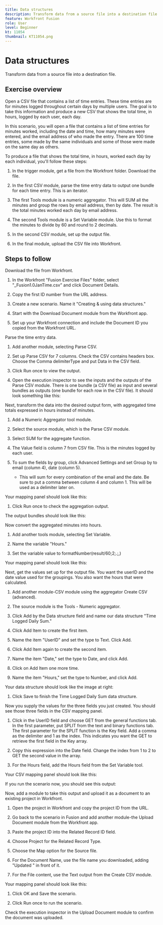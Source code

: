 ```yaml
---
title: Data structures
description: Transform data from a source file into a destination file. (Should be between 60 and 160 characters, but is 58 characters)
feature: Workfront Fusion
role: User
level: Beginner
kt: 11054
thumbnail: KT11054.png
---
```


# Data structures

Transform data from a source file into a destination file.

## Exercise overview

Open a CSV file that contains a list of time entries. These time entries are for minutes logged throughout certain days by multiple users. The goal is to take this information and produce a new CSV that shows the total time, in hours, logged by each user, each day.

In this scenario, you will open a file that contains a list of time entries for minutes worked, including the date and time, how many minutes were entered, and the email address of who made the entry. There are 100 time entries, some made by the same individuals and some of those were made on the same day as others.

To produce a file that shows the total time, in hours, worked each day by each individual, you'll follow these steps:

1. In the trigger module, get a file from the Workfront folder. Download the file.

1. In the first CSV module, parse the time entry data to output one bundle for each time entry. This is an iterator.

1. The first Tools module is a numeric aggregator. This will SUM all the minutes and group the rows by email address, then by date. The result is the total minutes worked each day by email address.

1. The second Tools module is a Set Variable module. Use this to format the minutes to divide by 60 and round to 2 decimals.

1. In the second CSV module, set up the output file.

1. In the final module, upload the CSV file into Workfront.

## Steps to follow

Download the file from Workfront.

1. In the Workfront "Fusion Exercise Files" folder, select "_Fusion1.0JanTime.csv" and click Document Details.

1. Copy the first ID number from the URL address.

1. Create a new scenario. Name it "Creating & using data structures."

1. Start with the Download Document module from the Workfront app.

1. Set up your Workfront connection and include the Document ID you copied from the Workfront URL.

Parse the time entry data.

1. Add another module, selecting Parse CSV.

1. Set up Parse CSV for 7 columns. Check the CSV contains headers box. Choose the Comma delimiterType and put Data in the CSV field.

1. Click Run once to view the output.

1. Open the execution inspector to see the inputs and the outputs of the Parse CSV module. There is one bundle (a CSV file) as input and several bundles as outputs (one bundle for each row in the CSV file). It should look something like this:

Next, transform the data into the desired output form, with aggregated time totals expressed in hours instead of minutes.

1. Add a Numeric Aggregator tool module.

1. Select the source module, which is the Parse CSV module.

1. Select SUM for the aggregate function.

1. The Value field is column 7 from CSV file. This is the minutes logged by each user.

1. To sum the fields by group, click Advanced Settings and set Group by to email (column 4), date (column 5).

   + This will sum for every combination of the email and the date. Be sure to put a comma between column 4 and column 1. This will be used as a delimiter later on.

Your mapping panel should look like this:

1. Click Run once to check the aggregation output.

The output bundles should look like this:

Now convert the aggregated minutes into hours.

1. Add another tools module, selecting Set Variable.

1. Name the variable "Hours."

1. Set the variable value to formatNumber(result/60;2;.;,)

Your mapping panel should look like this:

Next, get the values set up for the output file. You want the userID and the date value used for the groupings. You also want the hours that were calculated.

1. Add another module-CSV module using the aggregator Create CSV (advanced).

1. The source module is the Tools - Numeric aggregator.

1. Click Add by the Data structure field and name our data structure "Time Logged Daily Sum."

1. Click Add Item to create the first item.

1. Name the item "UserID" and set the type to Text. Click Add.

1. Click Add Item again to create the second item.

1. Name the item "Date," set the type to Date, and click Add.

1. Click on Add Item one more time.

1. Name the item "Hours," set the type to Number, and click Add.

Your data structure should look like the image at right:

1. Click Save to finish the Time Logged Daily Sum data structure.

Now you supply the values for the three fields you just created. You should see those three fields in the CSV mapping panel.

1. Click in the UserID field and choose GET from the general functions tab. In the first parameter, put SPLIT from the text and binary functions tab. The first parameter for the SPLIT function is the Key field. Add a comma as the delimiter and 1 as the index. This indicates you want the GET to retrieve the first field in the Key array.

1. Copy this expression into the Date field. Change the index from 1 to 2 to GET the second value in the array.

1. For the Hours field, add the Hours field from the Set Variable tool.

Your CSV mapping panel should look like this:

If you run the scenario now, you should see this output:

Now, add a module to take this output and upload it as a document to an existing project in Workfront.

1. Open the project in Workfront and copy the project ID from the URL.

1. Go back to the scenario in Fusion and add another module-the Upload Document module from the Workfront app.

1. Paste the project ID into the Related Record ID field.

1. Choose Project for the Related Record Type.

1. Choose the Map option for the Source file.

1. For the Document Name, use the file name you downloaded, adding "Updated " in front of it.

1. For the File content, use the Text output from the Create CSV module.

Your mapping panel should look like this:

1. Click OK and Save the scenario.

1. Click Run once to run the scenario.

Check the execution inspector in the Upload Document module to confirm the document was uploaded.